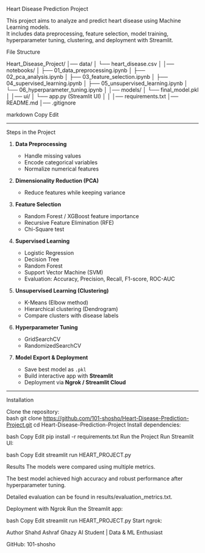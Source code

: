 Heart Disease Prediction Project  

This project aims to analyze and predict heart disease using Machine Learning models.  
It includes data preprocessing, feature selection, model training, hyperparameter tuning, clustering, and deployment with Streamlit.  



 File Structure  

Heart_Disease_Project/
│── data/
│ └── heart_disease.csv
│
│── notebooks/
│ ├── 01_data_preprocessing.ipynb
│ ├── 02_pca_analysis.ipynb
│ ├── 03_feature_selection.ipynb
│ ├── 04_supervised_learning.ipynb
│ ├── 05_unsupervised_learning.ipynb
│ └── 06_hyperparameter_tuning.ipynb
│
│── models/
│ └── final_model.pkl
│
│── ui/
│ └── app.py (Streamlit UI)
│
│
│── requirements.txt
│── README.md
│── .gitignore

markdown
Copy
Edit

---

 Steps in the Project  

1. **Data Preprocessing**  
   - Handle missing values  
   - Encode categorical variables  
   - Normalize numerical features  

2. **Dimensionality Reduction (PCA)**  
   - Reduce features while keeping variance  

3. **Feature Selection**  
   - Random Forest / XGBoost feature importance  
   - Recursive Feature Elimination (RFE)  
   - Chi-Square test  

4. **Supervised Learning**  
   - Logistic Regression  
   - Decision Tree  
   - Random Forest  
   - Support Vector Machine (SVM)  
   - Evaluation: Accuracy, Precision, Recall, F1-score, ROC-AUC  

5. **Unsupervised Learning (Clustering)**  
   - K-Means (Elbow method)  
   - Hierarchical clustering (Dendrogram)  
   - Compare clusters with disease labels  

6. **Hyperparameter Tuning**  
   - GridSearchCV  
   - RandomizedSearchCV  

7. **Model Export & Deployment**  
   - Save best model as `.pkl`  
   - Build interactive app with **Streamlit**  
   - Deployment via **Ngrok / Streamlit Cloud**  

---

Installation  

Clone the repository:  
bash
git clone https://github.com/101-shosho/Heart-Disease-Prediction-Project.git
cd Heart-Disease-Prediction-Project
Install dependencies:

bash
Copy
Edit
pip install -r requirements.txt
Run the Project
Run Streamlit UI:

bash
Copy
Edit
streamlit run HEART_PROJECT.py

 Results
The models were compared using multiple metrics.

The best model achieved high accuracy and robust performance after hyperparameter tuning.

Detailed evaluation can be found in results/evaluation_metrics.txt.

Deployment with Ngrok
Run the Streamlit app:

bash
Copy
Edit
streamlit run HEART_PROJECT.py
Start ngrok:


 Author
Shahd Ashraf Ghazy
AI Student | Data & ML Enthusiast

GitHub: 101-shosho

